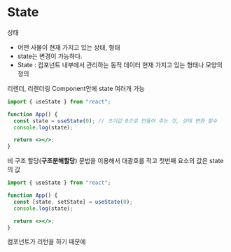# State

상태

- 어떤 사물이 현재 가지고 있는 상태, 형태
- state는 변경이 가능하다.
- State : 컴포넌트 내부에서 관리하는 동적 데이터
  현재 가지고 있는 형태나 모양의 정의

리렌더, 리렌더링
Component안에 state 여러개 가능

```jsx
import { useState } from "react";

function App() {
  const state = useState(0); // 초기값 0으로 만들어 주는 것, 상태 변화 함수
  console.log(state);

  return <></>;
}
```

비 구조 할당(**구조분해할당**) 문법을 이용해서 대괄호를 적고 첫번째 요소의 값은 state 의 값

```jsx
import { useState } from "react";

function App() {
  const [state, setState] = useState(0);
  console.log(state);

  return <></>;
}
```

컴포넌트가 리턴을 하기 때문에
